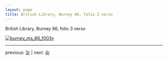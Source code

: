 ```yaml
---
layout: page
title: British Library, Burney 86, folio 3 verso
---
```


British Library, Burney 86, folio 3 verso

[![burney_ms_86_f003v](http://www.homermultitext.org/iipsrv?IIIF=/project/homer/pyramidal/deepzoom/bl/burney86imgs/v1/burney_ms_86_f003v.tif/full/800,/0/default.jpg)](http://www.homermultitext.org/ict2/?urn=urn:cite2:bl:burney86imgs.v1:burney_ms_86_f003v) 

---

previous:  [3r](../3r/) | next: [4r](../4r/)